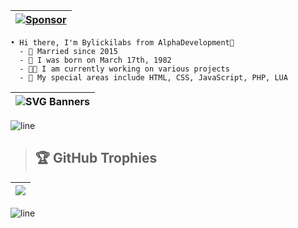 |[![Sponsor](https://img.shields.io/badge/%F0%9F%92%96-Sponsor-ff69b4?style=flat-square)](https://github.com/sponsors/bylickilabs)|
|---|

<!-- |<img src="https://komarev.com/ghpvc/?username=bylickilabs&label=Profile%20views&color=0e75b6&style=flat" alt="bylickilabs" />|
|---|

> ## 🌐 Socials: 
|<a href="https://twitter.com/bylickilab5" target="blank"><img align="center" src="https://raw.githubusercontent.com/rahuldkjain/github-profile-readme-generator/master/src/images/icons/Social/twitter.svg" alt="bylickilab5" height="30" width="40" /></a>|[![Discord](https://img.shields.io/badge/Discord-%237289DA.svg?logo=discord&logoColor=white)](https://discord.gg/mpz2hJ6PM6) |[![Facebook](https://img.shields.io/badge/Facebook-%231877F2.svg?logo=Facebook&logoColor=white)](https://facebook.com/bylickilabs) |[![Instagram](https://img.shields.io/badge/Instagram-%23E4405F.svg?logo=Instagram&logoColor=white)](https://instagram.com/b.y.l.i.c.k.i.l.a.b.s) |[![YouTube](https://img.shields.io/badge/YouTube-%23FF0000.svg?logo=YouTube&logoColor=white)](https://youtube.com/@AlphaCorpDevs) |[![Codepen](https://img.shields.io/badge/Codepen-000000?style=for-the-badge&logo=codepen&logoColor=white)](https://codepen.io/AlphaDevelopment)| <a href="https://dev.to/bylickilabs" target="blank"><img align="center" src="https://raw.githubusercontent.com/rahuldkjain/github-profile-readme-generator/master/src/images/icons/Social/devto.svg" alt="bylickilabs" height="30" width="40" /></a>| 
|---|---|---|---|---|---|---|

|[Discord for our FiveM - GTAV Server](https://discord.gg/8CSVNswc)|[NEW GTAV Forum](https://gtav-nexus.de)|
|---|---|
-->
```yarn
• Hi there, I'm Bylickilabs from AlphaDevelopment👋
  - 💍 Married since 2015
  - 👶 I was born on March 17th, 1982
  - 👨‍💻 I am currently working on various projects
  - 🚧 My special areas include HTML, CSS, JavaScript, PHP, LUA
```

|![SVG Banners](https://svg-banners.vercel.app/api?type=origin&text1=👨‍💻bylickilabs👨‍💻&text2=💖A%20passionate%20Developer%20from%20Germany💖&width=900&height=400)|
|---|

<!--|![8454da84-3d4d-4835-93c8-b02fc5133a08_klein](https://github.com/user-attachments/assets/71a02f8f-7467-435a-a8e6-fd93de8d5579)|
|---|
-->
![line](https://github.com/bylickilabs/bylickilabs/assets/109308073/bfd77a60-d426-4470-b417-fdbab0166188) 


> ## 🏆 GitHub Trophies
|![](https://github-profile-trophy.vercel.app/?username=bylickilabs&theme=monokai&margin-h=10&margin-w=10&no-frame=true&no-bg=true&column=-1)|
|---| 

![line](https://github.com/bylickilabs/bylickilabs/assets/109308073/bfd77a60-d426-4470-b417-fdbab0166188) 
<!--
**bylickilabs/bylickilabs** is a ✨ _special_ ✨ repository because its `README.md` (this file) appears on your GitHub profile.
-->
